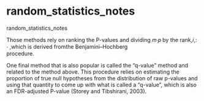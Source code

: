 # random_statistics_notes
random_statistics_notes

Those methods rely on ranking the P-values and
dividing 𝑚⋅𝑝 by the rank,𝑖,: ⋅  ,which is derived fromthe Benjamini–Hochberg   
procedure.


One final method that is also popular is called the “q-value” method and related to the method above. This procedure relies on estimating the proportion of true null hypotheses from the distribution of raw p-values and using that quantity to come up with what is called a “q-value”, which is also an FDR-adjusted P-value (Storey and Tibshirani, 2003).
